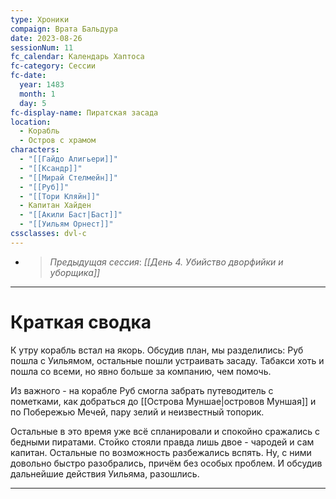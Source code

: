 ```yaml
---
type: Хроники
compaign: Врата Бальдура
date: 2023-08-26
sessionNum: 11
fc_calendar: Календарь Хаптоса
fc-category: Сессии
fc-date:
  year: 1483
  month: 1
  day: 5
fc-display-name: Пиратская засада
location:
  - Корабль
  - Остров с храмом
characters:
  - "[[Гайдо Алигьери]]"
  - "[[Ксандр]]"
  - "[[Мирай Стелмейн]]"
  - "[[Руб]]"
  - "[[Тори Кляйн]]"
  - Капитан Хайден
  - "[[Акили Баст|Баст]]"
  - "[[Уильям Орнест]]"
cssclasses: dvl-c
---
```


<!-- QueryToSerialize: LIST without ID "> *Предыдущая сессия*: *" + file.link + "*" From "content/Игры/Врата Бальдура/Хроники" WHERE sessionNum < this.sessionNum SORT sessionNum desc Limit 1 -->
<!-- SerializedQuery: LIST without ID "> *Предыдущая сессия*: *" + file.link + "*" From "content/Игры/Врата Бальдура/Хроники" WHERE sessionNum < this.sessionNum SORT sessionNum desc Limit 1 -->
- > *Предыдущая сессия*: *[[День 4. Убийство дворфийки и уборщика]]*
<!-- SerializedQuery END -->
---


# Краткая сводка

К утру корабль встал на якорь. Обсудив план, мы разделились: Руб пошла с Уильямом, остальные пошли устраивать засаду. Табакси хоть и пошла со всеми, но явно больше за компанию, чем помочь.

Из важного - на корабле Руб смогла забрать путеводитель с пометками, как добраться до [[Острова Муншае|островов Муншая]] и по Побережью Мечей, пару зелий и неизвестный топорик.

Остальные в это время уже всё спланировали и спокойно сражались с бедными пиратами. Стойко стояли правда лишь двое - чародей и сам капитан. Остальные по возможность разбежались вспять. Ну, с ними довольно быстро разобрались, причём без особых проблем. И обсудив дальнейшие действия Уильяма, разошлись.


---
<!-- QueryToSerialize: LIST without ID "> *Следующая сессия*: " + file.link From "content/Игры/Врата Бальдура/Хроники" WHERE sessionNum > this.sessionNum SORT sessionNum asc Limit 1 -->